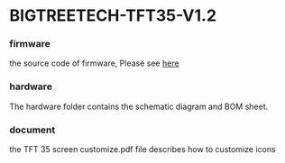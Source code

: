 # BIGTREETECH-TFT35-V1.2
### firmware
the source code of firmware, Please see [here](https://github.com/bigtreetech/BIGTREETECH-TouchScreenFirmware)

### hardware
The hardware folder contains the schematic diagram and BOM sheet.
    
### document
the TFT 35 screen customize.pdf file describes how to customize icons
